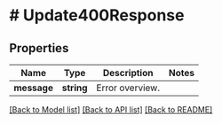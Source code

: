 # # Update400Response

## Properties

Name | Type | Description | Notes
------------ | ------------- | ------------- | -------------
**message** | **string** | Error overview. |

[[Back to Model list]](../../README.md#models) [[Back to API list]](../../README.md#endpoints) [[Back to README]](../../README.md)
